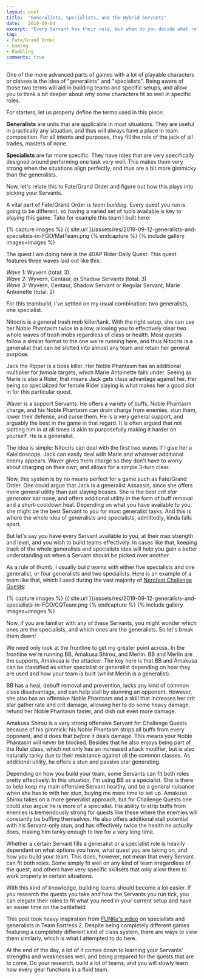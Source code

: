 ```yaml
---
layout: post
title:  "Generalists, Specialists, and the Hybrid Servants"
date:   2019-09-04
excerpt: "Every Servant has their role, but when do you decide what roles need fulfilling?"
tag:
- Fate/Grand Order
- Gaming
- Rambling
comments: true
---
```


One of the more advanced parts of games with a lot of playable characters or classes is the idea of "generalists" and "specialists". Being aware of those two terms will aid in building teams and specific setups, and allow you to think a bit deeper about *why* some characters fit so well in specific roles.


For starters, let us properly define the terms used in this piece:

**Generalists** are units that are applicable in most situations. They are useful in practically any situation, and thus will always have a place in team composition. For all intents and purposes, they fill the role of the jack of all trades, masters of none.

**Specialists** are far more specific. They have roles that are very specifically designed around performing one task very well. This makes them very strong when the situations align perfectly, and thus are a bit more gimmicky than the generalists.

Now, let's relate this to Fate/Grand Order and figure out how this plays into picking your Servants.


A vital part of Fate/Grand Order is *team building*. Every quest you run is going to be different, so having a varied set of tools available is key to playing this game. Take for example this team I built here:

{% capture images %} {{ site.url }}/assets/res/2019-09-12-generalists-and-specialists-in-FGO/MatTeam.png {% endcapture %} {% include gallery images=images %}

The quest I am doing here is the 40AP Rider Daily Quest. This quest features three waves laid out like this:

*Wave 1:*
Wyvern (total: 3) <br>
*Wave 2:*
Wyvern, Centaur, or Shadow Servants (total: 3) <br>
*Wave 3:*
Wyvern, Centaur, Shadow Servant or Regular Servant, Marie Antoinette (total: 2)

For this teambuild, I've settled on my usual combination: two generalists, one specialist.

Nitocris is a general trash mob killer/tank. With the right setup, she can use her Noble Phantasm twice in a row, allowing you to effectively clear two whole waves of trash mobs regardless of class or health. Most quests follow a similar format to the one we're running here, and thus Nitocris is a generalist that can be slotted into almost any team and retain her general purpose.

Jack the Ripper is a boss killer. Her Noble Phantasm has an additional multiplier for *female* targets, which Marie Antoinette falls under. Seeing as Marie is also a Rider, that means Jack gets class advantage against her. Her being so specialized for female Rider slaying is what makes her a good slot in for this particular quest.

Waver is a support Servants. He offers a variety of buffs, Noble Phantasm charge, and his Noble Phantasm can drain charge from enemies, stun them, lower their defense, and curse them. He is a very general support, and arguably the best in the game in that regard. It is often argued that not slotting him in at all times is akin to purposefully making it harder on yourself. He is a generalist.

The idea is simple: Nitocris can deal with the first two waves if I give her a Kaleidoscope. Jack can easily deal with Marie and whatever additional enemy appears. Waver gives them charge so they don't have to worry about charging on their own, and allows for a simple 3-turn clear.

Now, this system is by no means perfect for a game such as Fate/Grand Order. One could argue that Jack is a generalist Assassin, since she offers more general utility than just slaying bosses. She is the best *crit star generator* bar none, and offers additional utility in the form of buff removal and a short-cooldown heal. Depending on what you have available to you, she might be the best Servant to you for most generalist tasks. And this is where the whole idea of generalists and specialists, admittedly, kinda falls apart.


But let's say you have every Servant available to you, at their max strength and level, and you wish to build teams effectively. In cases like that, keeping track of the whole generalists and specialists idea will help you gain a better understanding on when a Servant should be picked over another.

As a rule of thumb, I usually build teams with either five specialists and one generalist, or four generalists and two specialists. Here is an example of a team like that, which I used during the vast majority of [Nerofest Challenge Quests](https://fate-go.cirnopedia.org/quest_event_us_20190829.php#exhibition2016):

{% capture images %} {{ site.url }}/assets/res/2019-09-12-generalists-and-specialists-in-FGO/CQTeam.png {% endcapture %} {% include gallery images=images %}

Now, if you are familiar with any of these Servants, you might wonder which ones are the specialists, and which ones are the generalists. So let's break them down!

We need only look at the frontline to get my greater point across. In the frontline we're running BB, Amakusa Shirou, and Merlin. BB and Merlin are the supports, Amakusa is the attacker. The key here is that BB and Amakusa can be classified as either specialist or generalist depending on how they are used and how your team is built (whilst Merlin is a generalist).

BB has a heal, debuff removal and prevention, lacks any kind of common class disadvantage, and can help stall by stunning an opponent. However, she also has an offensive Noble Phantasm and a skill that increases her crit star gather rate and crit damage, allowing her to do some heavy damage, refund her Noble Phantasm faster, and dish out even more damage.

Amakusa Shirou is a very strong offensive Servant for Challenge Quests because of his gimmick: his Noble Phantasm strips all buffs from every opponent, and it does that *before* it deals damage. This means your Noble Phantasm will never be blocked. Besides that he also enjoys being part of the Ruler class, which not only has an increased attack modifier, but is also naturally tanky due to their resistance against all the common classes. As additional utility, he offers a stun and passive star generating.

Depending on how you build your team, some Servants can fit both roles pretty effectively. In this situation, I'm using BB as a specialist. She is there to help keep my main offensive Servant healthy, and be a general nuisance when she has to with her stun, buying me more time to set up. Amakusa Shirou takes on a more generalist approach, but for Challenge Quests one could also argue he is more of a specialist. His ability to strip buffs from enemies is tremendously strong for quests like these where the enemies will constantly be buffing themselves. He also offers additional stall potential with his Servant-only stun, and has effectively twice the health he actually does, making him tanky enough to live for a very long time.

Whether a certain Servant fills a generalist or a specialist role is heavily dependant on what options you have, what quest you are taking on, and how you build your team. This does, however, not mean that every Servant can fit both roles. Some simply fit well on any kind of team irregardless of the quest, and others have very specific skillsets that only allow them to work properly in certain situations.

With this kind of knowledge, building teams should become a lot easier. If you research the quests you take and how the Servants you run tick, you can elegate their roles to fit what you need in your current setup and have an easier time on the battlefield.

This post took heavy inspiration from [FUNKe's video](https://www.youtube.com/watch?v=9UiVtTR4aMY) on specialists and generalists in Team Fortress 2. Despite being completely different games featuring a completely different kind of class system, there are ways to view them similarly, which is what I attempted to do here.

At the end of the day, a lot of it comes down to learning your Servants' strengths and weaknesses well, and being prepared for the quests that are to come. Do your research, build a lot of teams, and you will slowly learn how every gear functions in a fluid team.